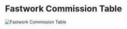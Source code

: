 # Fastwork Commission Table

![Fastwork Commission Table](https://static.fastwork.co/images/commission/commission1.jpg)
